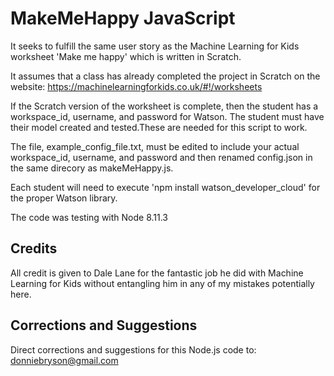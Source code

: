 ﻿# MakeMeHappy JavaScript
It seeks to fulfill the same user story as the Machine Learning for Kids worksheet 'Make me happy' which is written in Scratch.

It assumes that a class has already completed the project in Scratch on the website: https://machinelearningforkids.co.uk/#!/worksheets 

If the Scratch version of the worksheet is complete, then the student has a workspace_id, username, and password for Watson. The student must have their model created and tested.These are needed for this script to work.

The file, example_config_file.txt, must be edited to include your actual workspace_id, username, and password and then renamed config.json in the same direcory as makeMeHappy.js.

Each student will need to execute 'npm install watson_developer_cloud' for the proper Watson library.

The code was testing with Node 8.11.3
## Credits
All credit is given to Dale Lane for the fantastic job he did with Machine Learning for Kids without entangling him in any
of my mistakes potentially here.
## Corrections and Suggestions
Direct corrections and suggestions for this Node.js code to: donniebryson@gmail.com 

